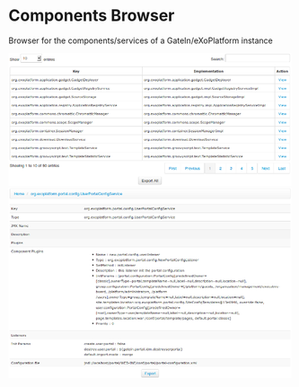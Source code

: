 Components Browser
=================================

Browser for the components/services of a GateIn/eXoPlatform instance

![Components list](https://github.com/thomasdelhomenie/exo-components-browser/raw/master/screenshots/screenshot1.png "Components list")
![Component detail](https://github.com/thomasdelhomenie/exo-components-browser/raw/master/screenshots/screenshot2.png "Component detail")
